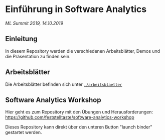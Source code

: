 # Einführung in Software Analytics

_ML Summit 2019, 14.10.2019_

## Einleitung

In diesem Repository werden die verschiedenen Arbeitsblätter, Demos und die Präsentation zu finden sein.

## Arbeitsblätter

Die Arbeitsblätter befinden sich unter <a href="../arbeitsblaetter"><code>./arbeitsblaetter</code></a>

## Software Analytics Workshop

Hier geht es zum Repository mit den Übungen und Herausforderungen: https://github.com/feststelltaste/software-analytics-workshop

Dieses Repository kann direkt über den unteren Button "launch binder" gestartet werden.